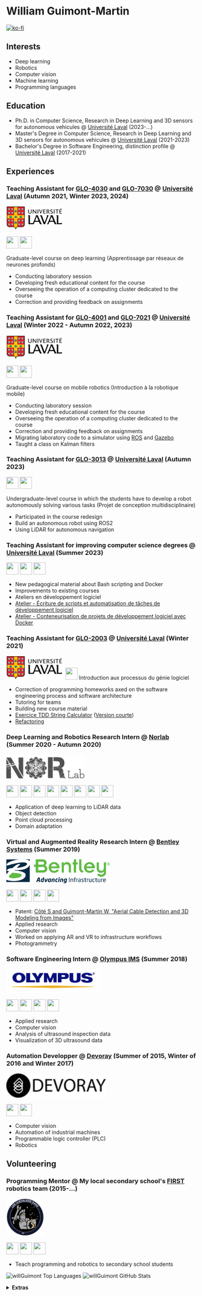 # William Guimont-Martin

[![ko-fi](https://ko-fi.com/img/githubbutton_sm.svg)](https://ko-fi.com/Q5Q2VZ2VC)

## Interests
- Deep learning
- Robotics
- Computer vision
- Machine learning
- Programming languages

## Education
- Ph.D. in Computer Science, Research in Deep Learning and 3D sensors for autonomous vehicules @ [Université Laval](https://www.ulaval.ca/) (2023-...) 
- Master's Degree in Computer Science, Research in Deep Learning and 3D sensors for autonomous vehicules @ [Université Laval](https://www.ulaval.ca/) (2021-2023) 
- Bachelor's Degree in Software Engineering, distinction profile @ [Université Laval](https://www.ulaval.ca/) (2017-2021)

## Experiences
### Teaching Assistant for [GLO-4030](https://www.ulaval.ca/etudes/cours/glo-4030-apprentissage-par-reseaux-de-neurones-profonds) and [GLO-7030](https://www.ulaval.ca/etudes/cours/glo-7030-apprentissage-par-reseaux-de-neurones-profonds) @ [Université Laval](https://www.ulaval.ca/) (Autumn 2021, Winter 2023, 2024)
<img height="64" src="https://github.com/willGuimont/willGuimont/blob/master/img/ulaval.png" />

<img height="32" width="32" src="https://simpleicons.org/icons/pytorch.svg" /> <img height="32" width="32" src="https://simpleicons.org/icons/python.svg" />

Graduate-level course on deep learning (Apprentissage par réseaux de neurones profonds)
- Conducting laboratory session
- Developing fresh educational content for the course
- Overseeing the operation of a computing cluster dedicated to the course
- Correction and providing feedback on assignments

### Teaching Assistant for [GLO-4001](https://www.ulaval.ca/etudes/cours/glo-4001-introduction-a-la-robotique-mobile) and [GLO-7021](https://www.ulaval.ca/etudes/cours/glo-7021-introduction-a-la-robotique-mobile) @ [Université Laval](https://www.ulaval.ca/) (Winter 2022 - Autumn 2022, 2023)
<img height="64" src="https://github.com/willGuimont/willGuimont/blob/master/img/ulaval.png" />

<img height="32" width="32" src="https://simpleicons.org/icons/ros.svg" /> <img height="32" width="32" src="https://simpleicons.org/icons/python.svg" />

Graduate-level course on mobile robotics (Introduction à la robotique mobile)
- Conducting laboratory session
- Developing fresh educational content for the course
- Overseeing the operation of a computing cluster dedicated to the course
- Correction and providing feedback on assignments
- Migrating laboratory code to a simulator using [ROS](https://www.ros.org/) and [Gazebo](https://gazebosim.org/home)
- Taught a class on Kalman filters

### Teaching Assistant for [GLO-3013](https://www.ulaval.ca/etudes/cours/glo-3013-projet-de-conception-multidisciplinaire) @ [Université Laval](https://www.ulaval.ca/) (Autumn 2023)
<img height="32" width="32" src="https://simpleicons.org/icons/ros.svg" /> <img height="32" width="32" src="https://simpleicons.org/icons/python.svg" />

Undergraduate-level course in which the students have to develop a robot autonomously solving various tasks (Projet de conception multidisciplinaire)
- Participated in the course redesign
- Build an autonomous robot using ROS2
- Using LiDAR for autonomous navigation

### Teaching Assistant for improving computer science degrees @ [Université Laval](https://www.ulaval.ca/) (Summer 2023)
<img height="32" width="32" src="https://simpleicons.org/icons/gnubash.svg" /> <img height="32" width="32" src="https://simpleicons.org/icons/docker.svg" /> <img height="32" width="32" src="https://simpleicons.org/icons/linux.svg" />
- New pedagogical material about Bash scripting and Docker
- Improvements to existing courses
- Ateliers en développement logiciel
- [Atelier - Écriture de scripts et automatisation de tâches de développement logiciel](https://github.com/ulavalIFTGLOateliers/IFT2001-Scripting)
- [Atelier - Conteneurisation de projets de développement logiciel avec Docker](https://github.com/ulavalIFTGLOateliers/IFT2001-Docker)

### Teaching Assistant for [GLO-2003](https://www.ulaval.ca/les-etudes/cours/repertoire/detailsCours/glo-2003-introduction-aux-processus-du-genie-logiciel.html) @ [Université Laval](https://www.ulaval.ca/) (Winter 2021)
<img height="64" src="https://github.com/willGuimont/willGuimont/blob/master/img/ulaval.png" />

<img height="32" width="32" src="https://simpleicons.org/icons/openjdk.svg" />
Introduction aux processus du génie logiciel

- Correction of programming homeworks axed on the software engineering process and software architecture
- Tutoring for teams
- Building new course material
- [Exercice TDD String Calculator](https://github.com/glo2003/Exercice-TDD-string-calculator) ([Version courte](https://github.com/glo2003/Exercice-CleanCode-Refactoring-Court))
- [Refactoring](https://github.com/glo2003/Exercice-CleanCode-Refactoring)

### Deep Learning and Robotics Research Intern @ [Norlab](https://norlab.ulaval.ca) (Summer 2020 - Autumn 2020)
<img height="64" width="207" src="https://github.com/willGuimont/willGuimont/blob/master/img/norlab.png" />

<img height="32" width="32" src="https://simpleicons.org/icons/python.svg" /> <img height="32" width="32" src="https://simpleicons.org/icons/pytorch.svg" /> <img height="32" width="32" src="https://simpleicons.org/icons/gnubash.svg" /> <img height="32" width="32" src="https://simpleicons.org/icons/linux.svg" /> <img height="32" width="32" src="https://simpleicons.org/icons/vim.svg" /> <img height="32" width="32" src="https://simpleicons.org/icons/mendeley.svg" /> <img height="32" width="32" src="https://simpleicons.org/icons/googlescholar.svg" /> <img height="32" width="32" src="https://simpleicons.org/icons/git.svg" />

- Application of deep learning to LiDAR data
- Object detection
- Point cloud processing
- Domain adaptation

### Virtual and Augmented Reality Research Intern @ [Bentley Systems](https://www.bentley.com/en) (Summer 2019)
<img height="64" width="275" src="https://github.com/willGuimont/willGuimont/blob/master/img/bentley.png" />

<img height="32" width="32" src="https://simpleicons.org/icons/unity.svg" /> <img height="32" width="32" src="https://www.svgrepo.com/show/305920/csharp.svg" /> <img height="32" width="32" src="https://simpleicons.org/icons/python.svg" /> <img height="32" width="32" src="https://simpleicons.org/icons/octave.svg" />

- Patent: [Côté S and Guimont-Martin W, "Aerial Cable Detection and 3D Modeling from Images"](https://patents.google.com/patent/US11521357B1/en)
- Applied research
- Computer vision
- Worked on applying AR and VR to infrastructure workflows
- Photogrammetry

### Software Engineering Intern @ [Olympus IMS](https://www.olympus-ims.com/en/) (Summer 2018)
<img height="64" width="248" src="https://github.com/willGuimont/willGuimont/blob/master/img/olympus.png" />

<img height="32" width="32" src="https://simpleicons.org/icons/cplusplus.svg" /> <img height="32" width="32" src="https://simpleicons.org/icons/python.svg" /> <img height="32" width="32" src="https://www.svgrepo.com/show/305920/csharp.svg" /> <img height="32" width="32" src="https://simpleicons.org/icons/opengl.svg" />

- Applied research
- Computer vision
- Analysis of ultrasound inspection data
- Visualization of 3D ultrasound data

### Automation Developper @ [Devoray](https://www.devoray.com/) (Summer of 2015, Winter of 2016 and Winter 2017)
<img height="64" width="264" src="https://github.com/willGuimont/willGuimont/blob/master/img/devoray.webp" />

<img height="32" width="32" src="https://simpleicons.org/icons/python.svg" /> <img height="32" width="32" src="https://simpleicons.org/icons/cplusplus.svg" />

- Computer vision
- Automation of industrial machines
- Programmable logic controller (PLC)
- Robotics

## Volunteering
### Programming Mentor @ My local secondary school's [FIRST](https://www.firstinspires.org/robotics/frc) robotics team (2015-...)
<img height="100" width="100" src="https://github.com/willGuimont/willGuimont/blob/master/img/chevaliers.jpg" />

<img height="32" width="32" src="https://simpleicons.org/icons/first.svg" /> <img height="32" width="32" src="https://simpleicons.org/icons/probot.svg" /> <img height="32" width="32" src="https://simpleicons.org/icons/openjdk.svg" />

- Teach programming and robotics to secondary school students

![willGuimont Top Languages](https://github-readme-stats.vercel.app/api/top-langs/?username=willGuimont&langs_count=10&layout=compact&hide=jupyter+notebook,scss,html,cmake,makefile&theme=radical)
![willGuimont GitHub Stats](https://github-readme-stats.vercel.app/api?username=willGuimont&count_private=true&theme=radical&show_icons=true)

<details id="extras">
  <summary><b>Extras</b></summary>
  <ul>
    <li>btw i use arch</li>
    <li>vim > emacs</li>
    <li>js bad</li>
    <li>rust good</li>
    <li>a monad is just a monoid in the category of endofunctors, what's the problem?</li>
  </ul>
</details>
